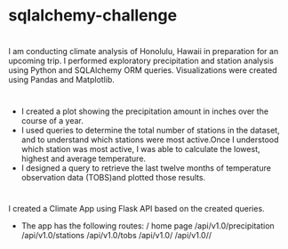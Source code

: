 # sqlalchemy-challenge
#
#
I am conducting climate analysis of Honolulu, Hawaii in preparation for an upcoming trip.  I performed exploratory precipitation and station analysis using Python and SQLAlchemy ORM queries. Visualizations were created using Pandas and Matplotlib. 
#
#
- I created a plot showing the precipitation amount in inches over the course of a year. 
- I used queries to determine the total number of stations in the dataset, and to understand which stations were most active.Once I understood which station was most active, I was able to calculate the lowest, highest and average temperature.
- I designed a query to retrieve the last twelve months of temperature observation data (TOBS)and plotted those results.
#
#
I created a Climate App using Flask API based on the created queries.
- The app has the following routes: 
/ home page
/api/v1.0/precipitation
/api/v1.0/stations
/api/v1.0/tobs
/api/v1.0/<start>
/api/v1.0/<start>/<end>